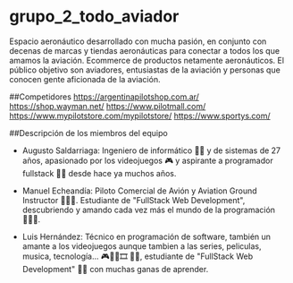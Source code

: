 # grupo_2_todo_aviador

Espacio aeronáutico desarrollado con mucha pasión, en conjunto con decenas de marcas y tiendas aeronáuticas para conectar a todos los que amamos la aviación.
Ecommerce de productos netamente aeronáuticos.
El público objetivo son aviadores, entusiastas de la aviación y personas que conocen gente aficionada de la aviación.

##Competidores
https://argentinapilotshop.com.ar/
https://shop.wayman.net/
https://www.pilotmall.com/
https://www.mypilotstore.com/mypilotstore/
https://www.sportys.com/


##Descripción de los miembros del equipo

- Augusto Saldarriaga: Ingeniero de informático 👨‍🎓 y de sistemas de 27 años, apasionado por los videojuegos 🎮 y aspirante a programador fullstack 👨‍💻 desde hace ya muchos años. 

- Manuel Echeandía: Piloto Comercial de Avión y Aviation Ground Instructor 👨🏻‍✈️. Estudiante de "FullStack Web Development", descubriendo y amando cada vez más el mundo de la programación 👨🏻‍💻.

- Luis Hernández: Técnico en programación de software, también un amante a los videojuegos aunque tambien a las series, peliculas, musica, tecnología... 🎮🎸🎥🎞 💾📲, estudiante de "FullStack Web Development" 👨‍💻 con muchas ganas de aprender.


